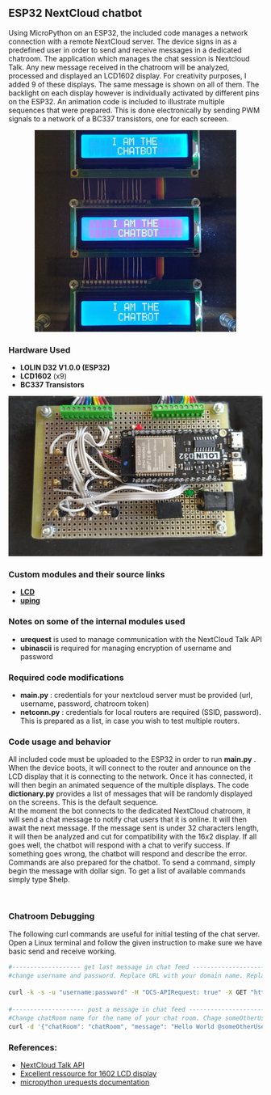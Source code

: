 ## ESP32 NextCloud chatbot 
Using MicroPython on an ESP32, the included code manages a network connection with a remote NextCloud server. The device signs in as a predefined user in order to send and receive messages in a dedicated chatroom. The application which manages the chat session is Nextcloud Talk. Any new message received in the chatroom will be analyzed, processed and displayed an LCD1602 display. For creativity purposes, I added 9 of these displays. The same message is shown on all of them. The backlight on each display however is individually activated by different pins on the ESP32. An animation code is included to illustrate multiple sequences that were prepared. This is done electronically by sending PWM signals to a network of a BC337 transistors, one for each screeen. 

<p align="center">
  <img src="images/screens-small.jpg" />
</p>

### Hardware Used
- **LOLIN D32 V1.0.0 (ESP32)**
- **LCD1602** (x9)
- **BC337 Transistors**

<p align="center">
  <img src="images/circuit-small.jpg" />
</p>


### Custom modules and their source links
- **[LCD](https://github.com/rdagger/micropython-charlcd)**
- **[uping](https://gist.github.com/shawwwn/91cc8979e33e82af6d99ec34c38195fb)**

### Notes on some of the internal modules used
- **urequest** is used to manage communication with the NextCloud Talk API
- **ubinascii** is required for managing encryption of username and password

### Required code modifications
- **main.py** : credentials for your nextcloud server must be provided (url, username, password, chatroom token)
- **netconn.py** : credentials for local routers are required (SSID, password). This is prepared as a list, in case you wish to test multiple routers.

### Code usage and behavior
All included code must be uploaded to the ESP32 in order to run **main.py** . When the device boots, it will connect to the router and announce on the LCD display that it is connecting to the network. Once it has connected, it will then begin an animated sequence of the multiple displays. The code **dictionary.py** provides a list of messages that will be randomly displayed on the screens. This is the default sequence. <br/>
At the moment the bot connects to the dedicated NextCloud chatroom, it will send a chat message to notify chat users that it is online. It will then await the next message. If the message sent is under 32 characters length, it will then be analyzed and cut for compatibility with the 16x2 display. If all goes well, the chatbot will respond with a chat to verify success. If something goes wrong, the chatbot will respond and describe the error.<br/>
Commands are also prepared for the chatbot. To send a command, simply begin the message with dollar sign. To get a list of available commands simply type \$help.

<br/>

### Chatroom Debugging

The following curl commands are useful for initial testing of the chat server. Open a Linux terminal and follow the given instruction to make sure we have basic send and receive working.

```bash
#------------------- get last message in chat feed ----------------------
#change username and password. Replace URL with your domain name. Replace the xxxxxxxx with your room token.

curl -k -s -u "username:password" -H "OCS-APIRequest: true" -X GET "https://yourDomainName.ddns.net/ocs/v1.php/apps/spreed/api/v1/chat/xxxxxxxx?lookIntoFuture=0&limit=1&setReadMarker=1" | grep "<message>" | sed -r "s|<?/message>||g" | tail -1

#-------------------- post a message in chat feed -----------------------
#Change chatRoom name for the name of your chat room. Chage someOtherUser to the name of a user to whom you wish to address the message. Change username and password. Replace URL with your domain name. Replace the xxxxxxxx with your room token.
curl -d '{"chatRoom": "chatRoom", "message": "Hello World @someOtherUser"}' -H "Content-Type: application/json" -H "Accept: application/json" -H "OCS-APIRequest: true" -u "username:password" https://yourDomainName.ddns.net/ocs/v1.php/apps/spreed/api/v1/chat/xxxxxxxx
```

### References:
- [NextCloud Talk API](https://nextcloud-talk.readthedocs.io/en/latest/chat/)
- [Excellent ressource for 1602 LCD display](https://lastminuteengineers.com/arduino-1602-character-lcd-tutorial/)
- [micropython urequests documentation](https://makeblock-micropython-api.readthedocs.io/en/latest/public_library/Third-party-libraries/urequests.html)
